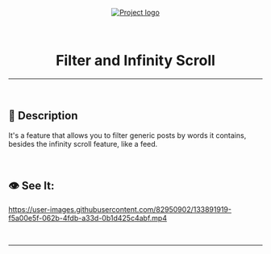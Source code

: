 <p align="center">
  <a href="" rel="noopener">
 <img src="https://d33wubrfki0l68.cloudfront.net/e0f4eeea558adada2949914ef45d0dfa98554574/994bd/assets/img/illustrations/illustration-public-ideas-board-light.svg" alt="Project logo"></a>
</p>

<br>

<h1 align="center">Filter and Infinity Scroll</h1>

---

<br>

## 💁 Description

<p>It's a feature that allows you to filter generic posts by words it contains, besides the infinity scroll feature, like a feed. </p>

<br>

## 👁️ See It:


https://user-images.githubusercontent.com/82950902/133891919-f5a00e5f-062b-4fdb-a33d-0b1d425c4abf.mp4


<br>
<hr>
<br>

